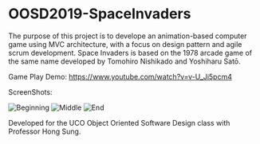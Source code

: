 # OOSD2019-SpaceInvaders

The purpose of this project is to develope an animation-based computer game using MVC architecture, with a focus on design pattern and agile scrum development. 
Space Invaders is based on the 1978 arcade game of the same name developed by Tomohiro Nishikado and Yoshiharu Satō. 

Game Play Demo: https://www.youtube.com/watch?v=v-U_Ji5pcm4

ScreenShots:

![Beginning](https://user-images.githubusercontent.com/69812775/112421578-4e1bee80-8cfd-11eb-851e-a0338a506e5f.png)
![Middle](https://user-images.githubusercontent.com/69812775/112421584-507e4880-8cfd-11eb-8968-1ec9135619cc.png)
![End](https://user-images.githubusercontent.com/69812775/112421585-507e4880-8cfd-11eb-8648-797ce4b8c102.png)

Developed for the UCO Object Oriented Software Design class with Professor Hong Sung.
